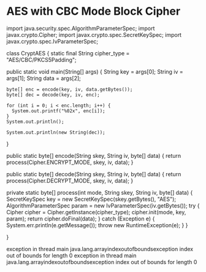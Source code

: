 
# AES with CBC Mode Block Cipher

import java.security.spec.AlgorithmParameterSpec;
import javax.crypto.Cipher;
import javax.crypto.spec.SecretKeySpec;
import javax.crypto.spec.IvParameterSpec;

class CryptAES {
  static final String cipher_type = "AES/CBC/PKCS5Padding";

  public static void main(String[] args) {
    String key  = args[0];
    String iv   = args[1];
    String data = args[2];

    byte[] enc = encode(key, iv, data.getBytes());
    byte[] dec = decode(key, iv, enc);

    for (int i = 0; i < enc.length; i++) {
      System.out.printf("%02x", enc[i]);
    }
    System.out.println();
        
    System.out.println(new String(dec));
  }

  public static byte[] encode(String skey, String iv, byte[] data) {
    return process(Cipher.ENCRYPT_MODE, skey, iv, data);
  }

  public static byte[] decode(String skey, String iv, byte[] data) {
    return process(Cipher.DECRYPT_MODE, skey, iv, data);
  }

  private static byte[] process(int mode, String skey, String iv, byte[] data) {
    SecretKeySpec key = new SecretKeySpec(skey.getBytes(), "AES");
    AlgorithmParameterSpec param = new IvParameterSpec(iv.getBytes());
    try {
      Cipher cipher = Cipher.getInstance(cipher_type);
      cipher.init(mode, key, param);
      return cipher.doFinal(data);
    } catch (Exception e) {
      System.err.println(e.getMessage());
      throw new RuntimeException(e);
    }
  }

}

exception in thread main java.lang.arrayindexoutofboundsexception index out of bounds for length 0
exception in thread main java.lang.arrayindexoutofboundsexception index out of bounds for length 0

        